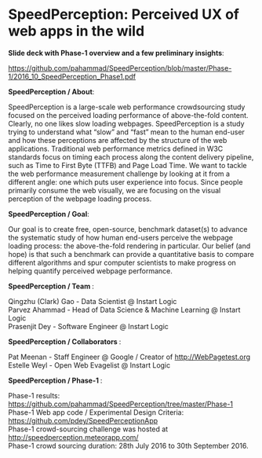 # SpeedPerception: Perceived UX of web apps in the wild

<b>Slide deck with Phase-1 overview and a few preliminary insights</b>:

https://github.com/pahammad/SpeedPerception/blob/master/Phase-1/2016_10_SpeedPerception_Phase1.pdf

<b>SpeedPerception / About</b>: 

SpeedPerception is a large-scale web performance crowdsourcing study focused on the perceived loading performance of above-the-fold content. Clearly, no one likes slow loading webpages. SpeedPerception is a study trying to understand what “slow” and “fast” mean to the human end-user and how these perceptions are affected by the structure of the web applications. Traditional web performance metrics defined in W3C standards focus on timing each process along the content delivery pipeline, such as Time to First Byte (TTFB) and Page Load Time. We want to tackle the web performance measurement challenge by looking at it from a different angle: one which puts user experience into focus. Since people primarily consume the web visually, we are focusing on the visual perception of the webpage loading process.<br>

<b>SpeedPerception / Goal</b>: 

Our goal is to create free, open-source, benchmark dataset(s) to advance the systematic study of how human end-users perceive the webpage loading process: the above-the-fold rendering in particular. Our belief (and hope) is that such a benchmark can provide a quantitative basis to compare different algorithms and spur computer scientists to make progress on helping quantify perceived webpage performance. <br>

<b>SpeedPerception / Team </b>: 

Qingzhu (Clark) Gao - Data Scientist @ Instart Logic<br>
Parvez Ahammad - Head of Data Science & Machine Learning @ Instart Logic<br>
Prasenjit Dey - Software Engineer @ Instart Logic<br>

<b>SpeedPerception / Collaborators </b>: 

Pat Meenan - Staff Engineer @ Google / Creator of http://WebPagetest.org <br>
Estelle Weyl - Open Web Evagelist @ Instart Logic<br>

<b>SpeedPerception / Phase-1 </b>: 

Phase-1 results: https://github.com/pahammad/SpeedPerception/tree/master/Phase-1 <br>
Phase-1 Web app code / Experimental Design Criteria: https://github.com/pdey/SpeedPerceptionApp  <br>
Phase-1 crowd-sourcing challenge was hosted at http://speedperception.meteorapp.com/ <br>
Phase-1 crowd sourcing duration: 28th July 2016 to 30th September 2016. <br>
